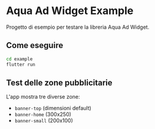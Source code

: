 # Aqua Ad Widget Example

Progetto di esempio per testare la libreria Aqua Ad Widget.

## Come eseguire

```bash
cd example
flutter run
```

## Test delle zone pubblicitarie

L'app mostra tre diverse zone:
- `banner-top` (dimensioni default)
- `banner-home` (300x250)
- `banner-small` (200x100)